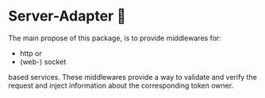 # Server-Adapter 🌉
The main propose of this package, 
is to provide middlewares for:
- http or
- (web-) socket

based services. These middlewares provide a way to validate and verify the request
and inject information about the corresponding token owner.
